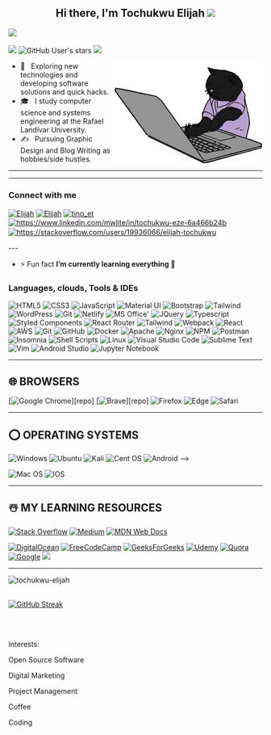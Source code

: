 <h2 align="center">Hi there, I'm Tochukwu Elijah <img src="https://raw.githubusercontent.com/MartinHeinz/MartinHeinz/master/wave.gif" width="30px"></h2>



![](https://readme-typing-svg.herokuapp.com?font=Sriracha&color=D2D86E&lines=I'm+a+Front+-end+Developer)

![](https://img.shields.io/github/followers/tochukwu-elijah?label=follow&logo=github&style=flat-square)
![GitHub User's stars](https://img.shields.io/github/stars/tochukwu-elijah?label=%E2%AD%90GitHub%20stars&style=flat-square)
![](https://komarev.com/ghpvc/?username=tochukwu-elijah&style=flat-square&color=ff69b4)


<!-- 
<img width="35%" align="right" alt="Github" src="https://user-images.githubusercontent.com/48678280/88862734-4903af80-d201-11ea-968b-9c939d88a37c.gif" />  -->

<img align='right' src="https://github.com/BhavyaCodes/BhavyaCodes/blob/master/.github/cat.gif" height="" width="300" alt="coding cat">

- 🤔 &nbsp; Exploring new technologies and developing software solutions and quick hacks.
- 🎓 &nbsp; I study computer science and systems engineering at the Rafael Landívar University.
- ✍️ &nbsp; Pursuing Graphic Design and Blog Writing as hobbies/side hustles.

<hr>

---
<h3 align="left">Connect with me</h3>
<p align="left">
<a href="https://codepen.io/Tinoet" target="_blank"><img align="center" src="https://raw.githubusercontent.com/rahuldkjain/github-profile-readme-generator/master/src/images/icons/Social/codepen.svg" alt="Elijah" height="30" width="40" /></a>
<a href="https://dev.to/tinoet" target="_blank"><img align="center" src="https://cdn.jsdelivr.net/npm/simple-icons@3.0.1/icons/dev-dot-to.svg" alt="Elijah" height="30" width="40" /></a>
<a href="https://twitter.com/tino_et1" target="_blank"><img align="center" src="https://raw.githubusercontent.com/rahuldkjain/github-profile-readme-generator/master/src/images/icons/Social/twitter.svg" alt="tino_et" height="30" width="40" /></a>
<a href="https://www.linkedin.com/mwlite/in/tochukwu-eze-6a466b24b" target="_blank"><img align="center" src="https://raw.githubusercontent.com/rahuldkjain/github-profile-readme-generator/master/src/images/icons/Social/linked-in-alt.svg" alt="https://www.linkedin.com/mwlite/in/tochukwu-eze-6a466b24b" height="30" width="40" /></a>
<a href="https://stackoverflow.com/users/19936066/elijah-tochukwu" target="_blank"><img align="center" src="https://raw.githubusercontent.com/rahuldkjain/github-profile-readme-generator/master/src/images/icons/Social/stack-overflow.svg" alt="https://stackoverflow.com/users/19936066/elijah-tochukwu" height="30" width="40" /></a>
</p>
---

- ⚡ Fun fact **I’m currently learning everything 🤣**

<h3 align="left">Languages, clouds, Tools & IDEs</h3>

![HTML5](https://img.shields.io/badge/HTML5-E34F26?style=for-the-badge&logo=html5&logoColor=white)
![CSS3](https://img.shields.io/badge/CSS3-1572B6?style=for-the-badge&logo=css3&logoColor=white)
![JavaScript](https://img.shields.io/badge/JavaScript-F7DF1E?style=for-the-badge&logo=javascript&logoColor=black)
![Material UI](https://img.shields.io/badge/Material--UI-%230081CB.svg?style=for-the-badge&logo=mui&logoColor=white "Material UI")
![Bootstrap](https://img.shields.io/badge/Bootstrap-563D7C?style=for-the-badge&logo=bootstrap&logoColor=white)
![Tailwind](https://img.shields.io/badge/Tailwind_CSS-38B2AC?style=for-the-badge&logo=tailwind-css&logoColor=white)
![WordPress](https://img.shields.io/badge/WordPress-35495E?style=for-the-badge&logo=WordPress&logoColor=4FC08D)
![Git](https://img.shields.io/badge/-Git-F05032?style=for-the-badge&logo=git&logoColor=white)
![Netlify](https://img.shields.io/badge/netlify-%23000000.svg?style=for-the-badge&logo=netlify&logoColor=#00C7B7 "Netlify")
![MS Office](https://img.shields.io/badge/Microsoft_Office-D83B01?style=for-the-badge&logo=microsoft-office&logoColor=white)'
![JQuery](https://img.shields.io/badge/jQuery-0769AD?style=for-the-badge&logo=jquery&logoColor=white "JQuery")
![Typescript](https://img.shields.io/badge/TypeScript-007ACC?style=for-the-badge&logo=typescript&logoColor=white "Typescript")
![Styled Components](https://img.shields.io/badge/styled--components-DB7093?style=for-the-badge&logo=styled-components&logoColor=white "Styled-Components")
![](https://img.shields.io/badge/React_Router-CA4245?style=for-the-badge&logo=react-router&logoColor=white "React Router") 
 ![Tailwind](https://img.shields.io/badge/Tailwind_CSS-38B2AC?style=for-the-badge&logo=tailwind-css&logoColor=white "Tailwind")
![Webpack](https://img.shields.io/badge/webpack-%238DD6F9.svg?style=for-the-badge&logo=webpack&logoColor=black "Webpack")
![React](https://img.shields.io/badge/React-20232A?style=for-the-badge&logo=react&logoColor=61DAFB "React")
![AWS](https://img.shields.io/badge/Amazon-_AWS-FF9900?style=for-the-badge&logo=amazon-aws&logoColor=white "AWS")
![Git](https://img.shields.io/badge/git-%23F05033.svg?style=for-the-badge&logo=git&logoColor=white "Git")
![GitHub](https://img.shields.io/badge/github-%23121011.svg?style=for-the-badge&logo=github&logoColor=white "GitHub")
![Docker](https://img.shields.io/badge/docker-%230db7ed.svg?style=for-the-badge&logo=docker&logoColor=white)
![Apache](https://img.shields.io/badge/apache-%23D42029.svg?style=for-the-badge&logo=apache&logoColor=white "Apache")
![Nginx](https://img.shields.io/badge/nginx-%23009639.svg?style=for-the-badge&logo=nginx&logoColor=white "Nginx")
![NPM](https://img.shields.io/badge/NPM-%23000000.svg?style=for-the-badge&logo=npm&logoColor=white "Npm")
![Postman](https://img.shields.io/badge/Postman-FF6C37?style=for-the-badge&logo=postman&logoColor=white "Postman")
![Insomnia](https://img.shields.io/badge/Insomnia-black?style=for-the-badge&logo=insomnia&logoColor=5849BE "Insomnia")
![Shell Scripts](https://img.shields.io/badge/Shell_Script-121011?style=for-the-badge&logo=gnu-bash&logoColor=white)
![Linux](https://img.shields.io/badge/Linux-FCC624?style=for-the-badge&logo=linux&logoColor=black "Linux")
![Visual Studio Code](https://img.shields.io/badge/VS%20Code-0078d7.svg?style=for-the-badge&logo=visual-studio-code&logoColor=white "Visual Studio Code")
![Sublime Text](https://img.shields.io/badge/sublime_text-%23575757.svg?style=for-the-badge&logo=sublime-text&logoColor=important "Sublime Text")
![Vim](https://img.shields.io/badge/VIM-%2311AB00.svg?style=for-the-badge&logo=vim&logoColor=white)
![Android Studio](https://img.shields.io/badge/Android%20Studio-3DDC84.svg?style=for-the-badge&logo=android-studio&logoColor=white)
![Jupyter Notebook](https://img.shields.io/badge/jupyter-%23FA0F00.svg?style=for-the-badge&logo=jupyter&logoColor=white)

  
  ---
   ## 🌐 **BROWSERS**

[![Google Chrome](https://img.shields.io/badge/Google%20Chrome-317cee?style=for-the-badge&logo=GoogleChrome&logoColor=white)][repo]
[![Brave](https://img.shields.io/badge/Brave-FB542B?style=for-the-badge&logo=Brave&logoColor=white "Brave")][repo]
![Firefox](https://img.shields.io/badge/Firefox-FF7139?style=for-the-badge&logo=Firefox-Browser&logoColor=white)
![Edge](https://img.shields.io/badge/Edge-0078D7?style=for-the-badge&logo=Microsoft-edge&logoColor=white) 
 ![Safari](https://img.shields.io/badge/Safari-000000?style=for-the-badge&logo=Safari&logoColor=white) 

---
 ## ⭕ **OPERATING SYSTEMS**

![Windows](https://img.shields.io/badge/Windows-0078D6?style=for-the-badge&logo=windows&logoColor=white)
![Ubuntu](https://img.shields.io/badge/Ubuntu-E95420?style=for-the-badge&logo=ubuntu&logoColor=white)
![Kali](https://img.shields.io/badge/Kali-268BEE?style=for-the-badge&logo=kalilinux&logoColor=white)
![Cent OS](https://img.shields.io/badge/cent%20os-002260?style=for-the-badge&logo=centos&logoColor=F0F0F0)
![Android](https://img.shields.io/badge/Android-3DDC84?style=for-the-badge&logo=android&logoColor=white) -->

![Mac OS](https://img.shields.io/badge/mac%20os-000000?style=for-the-badge&logo=macos&logoColor=F0F0F0) 
![IOS](https://img.shields.io/badge/iOS-000000?style=for-the-badge&logo=ios&logoColor=white)

---
## ☃️ **MY LEARNING RESOURCES**

[![Stack Overflow](https://img.shields.io/badge/-Stackoverflow-FE7A16?style=for-the-badge&logo=stack-overflow&logoColor=white)][sof]
[![Medium](https://img.shields.io/badge/Medium-12100E?style=for-the-badge&logo=medium&logoColor=white)][medium]
[![MDN Web Docs](https://img.shields.io/badge/MDN_Web_Docs-black?style=for-the-badge&logo=mdnwebdocs&logoColor=white)][mdn]
<!--[![](https://img.shields.io/badge/YouTube-FF0000?style=for-the-badge&logo=youtube&logoColor=white)][youtube]-->
[![DigitalOcean](https://img.shields.io/badge/DO_Community-%230167ff.svg?style=for-the-badge&logo=digitalOcean&logoColor=white)][doc]
[![FreeCodeCamp](https://img.shields.io/badge/Freecodecamp-%23123.svg?&style=for-the-badge&logo=freecodecamp&logoColor=green)][fcc]
[![GeeksForGeeks](https://img.shields.io/badge/GeeksforGeeks-gray?style=for-the-badge&logo=geeksforgeeks&logoColor=35914c)][gog]
[![Udemy](https://img.shields.io/badge/Udemy-A435F0?style=for-the-badge&logo=Udemy&logoColor=white)][udemy]
[![Quora](https://img.shields.io/badge/Quora-%23B92B27.svg?style=for-the-badge&logo=Quora&logoColor=white)][quora]
[![Google](https://img.shields.io/badge/google-4285F4?style=for-the-badge&logo=google&logoColor=white)][google]
[![](https://img.shields.io/badge/GitHub-100000?style=for-the-badge&logo=github&logoColor=white)][github]

[medium]: https://medium.com/
[github]: https://github.com/
[google]: https://www.google.com
[mdn]: https://developer.mozilla.org/en-US/
[wiki]: https://en.wikipedia.org/wiki/Main_Page
[quora]: https://www.quora.com/
[doc]: https://www.digitalocean.com/community
[udemy]: https://www.udemy.com/
[gog]: https://www.geeksforgeeks.org/
[fcc]: https://www.freecodecamp.org/
[sof]: https://stackoverflow.com/


<hr />

<p><img align="left" src="https://github-readme-stats.vercel.app/api/top-langs?username=tochukwu-elijah&&show_icons=true&title_color=ffffff&icon_color=bb2acf&text_color=daf7dc&bg_color=151515" alt="tochukwu-elijah" /></p>

<br/>
<br/>

[![GitHub Streak](http://github-readme-streak-stats.herokuapp.com?user=tochukwu-elijah&theme=vision-friendly-dark)](https://git.io/streak-stats)

<br/>
<br/>

Interests:

Open Source Software

Digital Marketing

Project Management

Coffee

Coding

<!---
Tochukwu-Elijah/Tochukwu-Elijah is a ✨ special ✨ repository because its `README.md` (this file) appears on your GitHub profile.
You can click the Preview link to take a look at your changes.
--->
